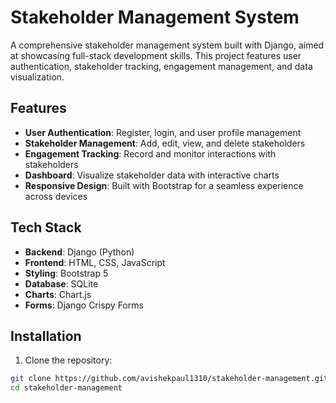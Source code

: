 # Stakeholder Management System

A comprehensive stakeholder management system built with Django, aimed at showcasing full-stack development skills. This project features user authentication, stakeholder tracking, engagement management, and data visualization.

## Features

- **User Authentication**: Register, login, and user profile management
- **Stakeholder Management**: Add, edit, view, and delete stakeholders
- **Engagement Tracking**: Record and monitor interactions with stakeholders
- **Dashboard**: Visualize stakeholder data with interactive charts
- **Responsive Design**: Built with Bootstrap for a seamless experience across devices

## Tech Stack

- **Backend**: Django (Python)
- **Frontend**: HTML, CSS, JavaScript
- **Styling**: Bootstrap 5
- **Database**: SQLite
- **Charts**: Chart.js
- **Forms**: Django Crispy Forms

## Installation

1. Clone the repository:
```bash
git clone https://github.com/avishekpaul1310/stakeholder-management.git
cd stakeholder-management